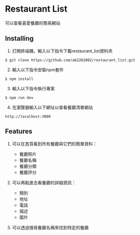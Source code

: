 # Restaurant List
可以查看喜愛餐廳的簡易網站


## Installing
1. 打開終端機，輸入以下指令下載restaurant_list資料夾

```
$ git clone https://github.com/a62262002/restaurant_list.git
```

2. 輸入以下指令安裝npm套件
```
$ npm install
```

3. 輸入以下指令執行專案
```
$ npm run dev
```

4. 在瀏覽器輸入以下網址以查看餐廳清單網站
```
http://localhost:3000
```

## Features
1. 可以在首頁看到所有餐廳與它們的簡單資料：
   - 餐廳照片
   - 餐廳名稱
   - 餐廳分類
   - 餐廳評分

2. 可以再點進去看餐廳的詳細資訊：
   - 類別
   - 地址
   - 電話
   - 描述
   - 圖片

3. 可以透過搜尋餐廳名稱來找到特定的餐廳
